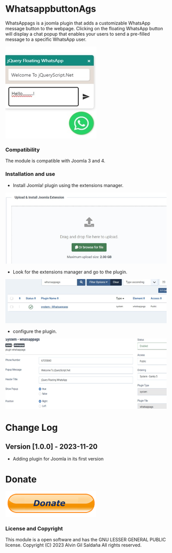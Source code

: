 # WhatsappbuttonAgs

WhatsAppags is a joomla plugin that adds a customizable WhatsApp message button to the webpage. Clicking on the floating WhatsApp button will display a chat popup that enables your users to send a pre-filled message to a specific WhatsApp user.
 
![](https://github.com/alvinalvin/holamundo/blob/9843350a6d5d97cb643a340ce5365962520f25e2/whasaap.jpg)
### Compatibility
 The module is compatible with Joomla 3 and 4.
### Installation and use

<ul>
<li>Install Joomla! plugin using the extensions manager.</li>
</ul>

![](https://github.com/alvinalvin/holamundo/blob/4d66fb03376df76ea5f4c30825d7b59a66f186e5/imgg.jpg)

<ul>
<li>Look for the extensions manager and go to the plugin.</li>
</ul>

![](https://github.com/alvinalvin/holamundo/blob/ff8684dfcaece9276afdeddf8e408abdd9786cd0/complemen.jpg)

<ul>
<li>configure the plugin.</li>
</ul>

![](https://github.com/alvinalvin/holamundo/blob/90eee897b191705bb058fa5b983916bfb2c96b03/config.jpg)
# Change Log

## Version [1.0.0] - 2023-11-20

<ul>
<li>Adding plugin for Joomla in its first version</li>
</ul>

# Donate
<a title="" href="https://www.paypal.com/donate/?hosted_button_id=B7YYDKUTNU8PS"><img src="https://github.com/alvinalvin/holamundo/blob/1dce12abea45d82ecbce3423f7ecdeb3e5f275a5/PayPal-Donate-Button-PNG.png" alt="" /></a>
### License and Copyright

This module is a open software and has the GNU LESSER GENERAL PUBLIC license. Copyright (C) 2023 Alvin Gil Saldaña All rights reserved.
